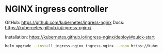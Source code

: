 # NGINX ingress controller

GitHub: https://github.com/kubernetes/ingress-nginx
Docs: https://kubernetes.github.io/ingress-nginx/

Installation: https://kubernetes.github.io/ingress-nginx/deploy/#quick-start

```bash
helm upgrade --install ingress-nginx ingress-nginx --repo https://kubernetes.github.io/ingress-nginx --namespace ingress-nginx --create-namespace
```
